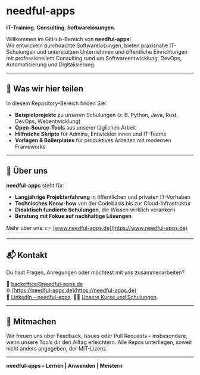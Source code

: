 # needful-apps

**IT-Training. Consulting. Softwarelösungen.**

Willkommen im GitHub-Bereich von **needful-apps**!  
Wir entwickeln durchdachte Softwarelösungen, bieten praxisnahe IT-Schulungen und unterstützen Unternehmen und öffentliche Einrichtungen mit professionellem Consulting rund um Softwareentwicklung, DevOps, Automatisierung und Digitalisierung.

---

## 🚀 Was wir hier teilen

In diesem Repository-Bereich finden Sie:

- **Beispielprojekte** zu unseren Schulungen (z. B. Python, Java, Rust, DevOps, Webentwicklung)
- **Open-Source-Tools** aus unserer täglichen Arbeit
- **Hilfreiche Skripte** für Admins, Entwickler:innen und IT-Teams
- **Vorlagen & Boilerplates** für produktives Arbeiten mit modernen Frameworks

---

## 🧠 Über uns

**needful-apps** steht für:
- **Langjährige Projekterfahrung** in öffentlichen und privaten IT-Vorhaben
- **Technisches Know-how** von der Codebasis bis zur Cloud-Infrastruktur
- **Didaktisch fundierte Schulungen**, die Wissen wirklich verankern
- **Beratung mit Fokus auf nachhaltige Lösungen**

Mehr über uns: 👉 [www.needful-apps.de](https://www.needful-apps.de)

---

## 📬 Kontakt

Du hast Fragen, Anregungen oder möchtest mit uns zusammenarbeiten?

📧 backoffice@needful-apps.de  
🌐 [https://needful-apps.de](https://needful-apps.de)  
🔗 [LinkedIn – needful-apps](https://www.linkedin.com/company/needful-apps/). 
🧑‍🏫 [Unsere Kurse und Schulungen](https://needful-apps.de/schulungen). 

---

## 🤝 Mitmachen

Wir freuen uns über Feedback, Issues oder Pull Requests – insbesondere, wenn unsere Tools dir den Alltag erleichtern. Alle Repos unterliegen, soweit nicht anders angegeben, der MIT-Lizenz.

---

**needful-apps – Lernen | Anwenden | Meistern**
